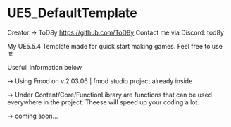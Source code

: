 # UE5_DefaultTemplate
Creator -> ToD8y https://github.com/ToD8y
Contact me via Discord: tod8y

My UE5.5.4 Template made for quick start making games.
Feel free to use it!

Usefull information below

-> Using Fmod on v.2.03.06 | fmod studio project already inside 

-> Under Content/Core/FunctionLibrary are functions that can be used everywhere in the project.
    Theese will speed up your coding a lot.

-> coming soon...
